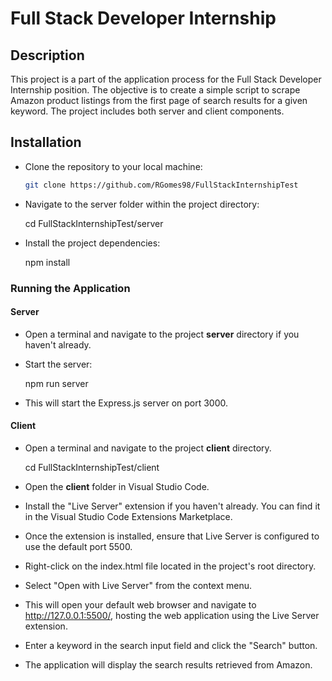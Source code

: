 # Full Stack Developer Internship

## Description

This project is a part of the application process for the Full Stack Developer Internship position. The objective is to create a simple script to scrape Amazon product listings from the first page of search results for a given keyword. The project includes both server and client components.

## Installation

- Clone the repository to your local machine:

  ```bash
  git clone https://github.com/RGomes98/FullStackInternshipTest

  ```

- Navigate to the server folder within the project directory:

  cd FullStackInternshipTest/server

- Install the project dependencies:

  npm install

### Running the Application

#### Server

- Open a terminal and navigate to the project **server** directory if you haven't already.

- Start the server:

  npm run server

- This will start the Express.js server on port 3000.

#### Client

- Open a terminal and navigate to the project **client** directory.

  cd FullStackInternshipTest/client

- Open the **client** folder in Visual Studio Code.

- Install the "Live Server" extension if you haven't already. You can find it in the Visual Studio Code Extensions Marketplace.

- Once the extension is installed, ensure that Live Server is configured to use the default port 5500.

- Right-click on the index.html file located in the project's root directory.

- Select "Open with Live Server" from the context menu.

- This will open your default web browser and navigate to http://127.0.0.1:5500/, hosting the web application using the Live Server extension.

- Enter a keyword in the search input field and click the "Search" button.

- The application will display the search results retrieved from Amazon.
